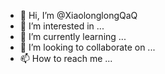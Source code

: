 - 👋 Hi, I’m @XiaolonglongQaQ
- 👀 I’m interested in ...
- 🌱 I’m currently learning ...
- 💞️ I’m looking to collaborate on ...
- 📫 How to reach me ...

<!---
XiaolonglongQaQ/XiaolonglongQaQ is a ✨ special ✨ repository because its `README.md` (this file) appears on your GitHub profile.
You can click the Preview link to take a look at your changes.
--->
